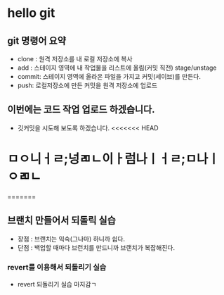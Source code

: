 # hello git

## git 명령어 요약
- clone : 원격 저장소를 내 로컬 저장소에 복사
- add : 스테이지 영역에 내 작업물을 리스트에 올림(커밋 직전) stage/unstage
- commit: 스테이지 영역에 올라온 파일을 가지고 커밋(세이브)를 만든다.
- push: 로컬저장소에 만든 커밋을 원격 저장소에 업로드 
## 이번에는 코드 작업 업로드 하겠습니다.
- 깃커밋을 시도해 보도록 하겠습니다.
<<<<<<< HEAD
# ㅁㅇ니ㅓㄹ;넝ㄻㄴ이ㅏ럼나ㅣㅓㄹ;ㅁ나ㅣㅇㄻㄴ
=======

## 브랜치 만들어서 되돌릭 실습
- 장점 : 브랜치는 익숙(그나마) 하니까 쉽다.
- 단점 : 백업할 때마다 브런치를 만드니까 브랜치가 복잡해진다.

### revert를 이용해서 되돌리기 실습
- revert 되돌리기 실습 마지감ㄱ 

